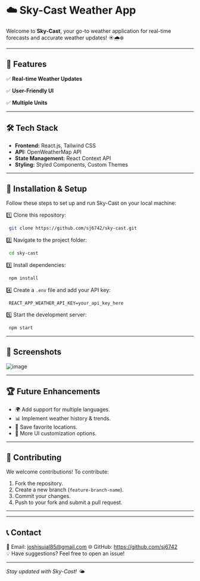 # ☁️ Sky-Cast Weather App

Welcome to **Sky-Cast**, your go-to weather application for real-time forecasts and accurate weather updates! ☀️🌧️❄️

---

## 🌟 Features

✅ **Real-time Weather Updates**

✅ **User-Friendly UI**

✅ **Multiple Units** 

---

## 🛠️ Tech Stack

- **Frontend:** React.js, Tailwind CSS
- **API:** OpenWeatherMap API
- **State Management:** React Context API
- **Styling:** Styled Components, Custom Themes

---

## 🚀 Installation & Setup

Follow these steps to set up and run Sky-Cast on your local machine:

1️⃣ Clone this repository:
```sh
 git clone https://github.com/sj6742/sky-cast.git
```

2️⃣ Navigate to the project folder:
```sh
 cd sky-cast
```

3️⃣ Install dependencies:
```sh
 npm install
```

4️⃣ Create a `.env` file and add your API key:
```env
 REACT_APP_WEATHER_API_KEY=your_api_key_here
```

5️⃣ Start the development server:
```sh
 npm start
```

---

## 📸 Screenshots

![image](https://github.com/user-attachments/assets/49183625-45a2-40a0-8937-e58315884df1)



---

## 🏆 Future Enhancements

- 🌍 Add support for multiple languages.
- 📊 Implement weather history & trends.
- 📌 Save favorite locations.
- 🎨 More UI customization options.

---

## 🤝 Contributing

We welcome contributions! To contribute:
1. Fork the repository.
2. Create a new branch (`feature-branch-name`).
3. Commit your changes.
4. Push to your fork and submit a pull request.

---

---

## 📞 Contact

📧 Email: joshisujal85@gmail.com 
🌐 GitHub: https://github.com/sj6742  
💡 Have suggestions? Feel free to open an issue!

---

_Stay updated with Sky-Cast! 🌤️_

